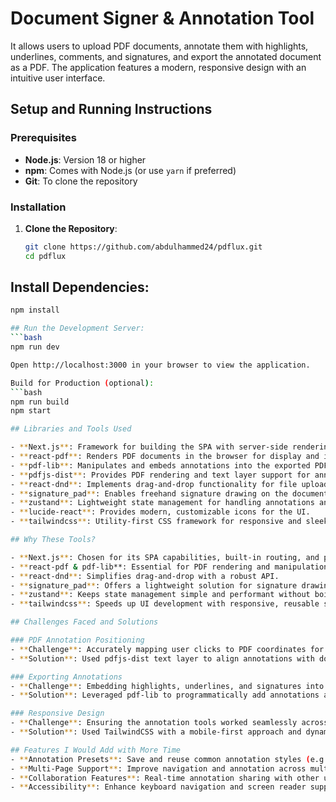 # Document Signer & Annotation Tool
It allows users to upload PDF documents, annotate them with highlights, underlines, comments, and signatures, and export the annotated document as a PDF. The application features a modern, responsive design with an intuitive user interface.

## Setup and Running Instructions

### Prerequisites
- **Node.js**: Version 18 or higher
- **npm**: Comes with Node.js (or use `yarn` if preferred)
- **Git**: To clone the repository

### Installation
1. **Clone the Repository**:
   ```bash
   git clone https://github.com/abdulhammed24/pdflux.git
   cd pdflux


## Install Dependencies:
  ```bash
  npm install

## Run the Development Server:
  ```bash
  npm run dev

Open http://localhost:3000 in your browser to view the application.

Build for Production (optional):
```bash
npm run build
npm start

## Libraries and Tools Used

- **Next.js**: Framework for building the SPA with server-side rendering and static site generation capabilities.  
- **react-pdf**: Renders PDF documents in the browser for display and interaction.  
- **pdf-lib**: Manipulates and embeds annotations into the exported PDF.  
- **pdfjs-dist**: Provides PDF rendering and text layer support for annotations.  
- **react-dnd**: Implements drag-and-drop functionality for file uploads.  
- **signature_pad**: Enables freehand signature drawing on the document.  
- **zustand**: Lightweight state management for handling annotations and UI states.  
- **lucide-react**: Provides modern, customizable icons for the UI.  
- **tailwindcss**: Utility-first CSS framework for responsive and sleek styling.  

## Why These Tools?

- **Next.js**: Chosen for its SPA capabilities, built-in routing, and performance optimizations like Turbopack.  
- **react-pdf & pdf-lib**: Essential for PDF rendering and manipulation, ensuring annotations are preserved in exports.  
- **react-dnd**: Simplifies drag-and-drop with a robust API.  
- **signature_pad**: Offers a lightweight solution for signature drawing.  
- **zustand**: Keeps state management simple and performant without boilerplate.  
- **tailwindcss**: Speeds up UI development with responsive, reusable styles.  

## Challenges Faced and Solutions

### PDF Annotation Positioning  
- **Challenge**: Accurately mapping user clicks to PDF coordinates for annotations.  
- **Solution**: Used pdfjs-dist text layer to align annotations with document content and normalized coordinates relative to the viewport.  

### Exporting Annotations  
- **Challenge**: Embedding highlights, underlines, and signatures into the PDF without quality loss.  
- **Solution**: Leveraged pdf-lib to programmatically add annotations as PDF objects, ensuring fidelity to the original document.  

### Responsive Design  
- **Challenge**: Ensuring the annotation tools worked seamlessly across screen sizes.  
- **Solution**: Used TailwindCSS with a mobile-first approach and dynamic viewport scaling for the PDF viewer.  

## Features I Would Add with More Time
- **Annotation Presets**: Save and reuse common annotation styles (e.g., favorite highlight colors).  
- **Multi-Page Support**: Improve navigation and annotation across multiple PDF pages.  
- **Collaboration Features**: Real-time annotation sharing with other users via WebSockets.  
- **Accessibility**: Enhance keyboard navigation and screen reader support for better inclusivity.  
